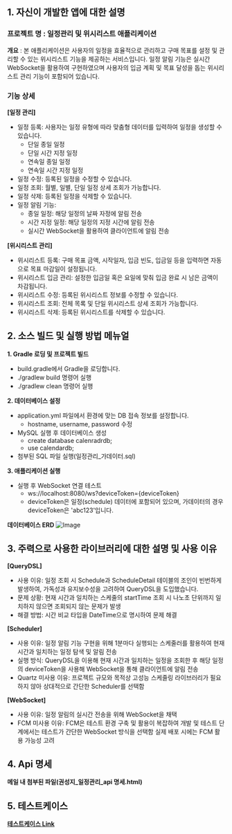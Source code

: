 ## 1. 자신이 개발한 앱에 대한 설명

### 프로젝트 명 : 일정관리 및 위시리스트 애플리케이션
**개요** : 본 애플리케이션은 사용자의 일정을 효율적으로 관리하고 구매 목표를 설정 및 관리할 수 있는 위시리스트 기능을 제공하는 서비스입니다. 일정 알림 기능은 실시간 WebSocket을 활용하여 구현하였으며 사용자의 입금 계획 및 목표 달성을 돕는 위시리스트 관리 기능이 포함되어 있습니다.

### 기능 상세
**[일정 관리]**
- 일정 등록: 사용자는 일정 유형에 따라 맞춤형 데이터를 입력하여 일정을 생성할 수 있습니다.
  - 단일 종일 일정
  - 단일 시간 지정 일정
  - 연속일 종일 일정
  - 연속일 시간 지정 일정
- 일정 수정: 등록된 일정을 수정할 수 있습니다.
- 일정 조회: 월별, 일별, 단일 일정 상세 조회가 가능합니다.
- 일정 삭제: 등록된 일정을 삭제할 수 있습니다.
- 일정 알림 기능:
  - 종일 일정: 해당 일정의 날짜 자정에 알림 전송
  - 시간 지정 일정: 해당 일정의 지정 시간에 알림 전송
  - 실시간 WebSocket을 활용하여 클라이언트에 알림 전송

**[위시리스트 관리]**
- 위시리스트 등록: 구매 목표 금액, 시작일자, 입금 빈도, 입금일 등을 입력하면 자동으로 목표 마감일이 설정됩니다.
- 위시리스트 입금 관리: 설정한 입금일 혹은 요일에 맞춰 입금 완료 시 남은 금액이 차감됩니다.
- 위시리스트 수정: 등록된 위시리스트 정보를 수정할 수 있습니다.
- 위시리스트 조회: 전체 목록 및 단일 위시리스트 상세 조회가 가능합니다.
- 위시리스트 삭제: 등록된 위시리스트를 삭제할 수 있습니다.

## 2. 소스 빌드 및 실행 방법 메뉴얼
**1. Gradle 로딩 및 프로젝트 빌드**
- build.gradle에서 Gradle을 로딩합니다.
- ./gradlew build 명령어 실행
- ./gradlew clean 명령어 실행

**2. 데이터베이스 설정**
- application.yml 파일에서 환경에 맞는 DB 접속 정보를 설정합니다.
  - hostname, username, password 수정
- MySQL 실행 후 데이터베이스 생성
  - create database calenradrdb;
  - use calendardb;
- 첨부된 SQL 파일 실행(일정관리_가데이터.sql)

**3. 애플리케이션 실행**
- 실행 후 WebSocket 연결 테스트
  - ws://localhost:8080/ws?deviceToken={deviceToken}
  - deviceToken은 일정(schedule) 데이터에 포함되어 있으며, 가데이터의 경우 deviceToken은 'abc123'입니다.

**데이터베이스 ERD**
![Image](https://github.com/user-attachments/assets/7cadea18-e266-4d0b-a27a-a217b3448b0f)

## 3. 주력으로 사용한 라이브러리에 대한 설명 및 사용 이유
**[QueryDSL]**
- 사용 이유: 일정 조회 시 Schedule과 ScheduleDetail 테이블의 조인이 빈번하게 발생하여, 가독성과 유지보수성을 고려하여 QueryDSL을 도입했습니다.
- 문제 상황: 현재 시간과 일치하는 스케줄의 startTime 조회 시 나노초 단위까지 일치하지 않으면 조회되지 않는 문제가 발생
- 해결 방법: 시간 비교 타입을 DateTime으로 명시하여 문제 해결

**[Scheduler]** 
- 사용 이유: 일정 알림 기능 구현을 위해 1분마다 실행되는 스케줄러를 활용하여 현재 시간과 일치하는 일정 탐색 및 알림 전송
- 실행 방식: QueryDSL을 이용해 현재 시간과 일치하는 일정을 조회한 후 해당 일정의 deviceToken을 사용해 WebSocket을 통해 클라이언트에 알림 전송
- Quartz 미사용 이유: 프로젝트 규모와 목적상 고성능 스케줄링 라이브러리가 필요하지 않아 상대적으로 간단한 Scheduler를 선택함

**[WebSocket]**
- 사용 이유: 일정 알림의 실시간 전송을 위해 WebSocket을 채택
- FCM 미사용 이유: FCM은 테스트 환경 구축 및 활용이 복잡하여 개발 및 테스트 단계에서는 테스트가 간단한 WebSocket 방식을 선택함 실제 배포 시에는 FCM 활용 가능성 고려

## 4. Api 명세
**메일 내 첨부된 파일(권성지_일정관리_api 명세.html)**

## 5. 테스트케이스
**[테스트케이스 Link](https://docs.google.com/spreadsheets/d/1f7tDXXzBYK3tO5lGjpkfW9lyALR461s2HhZWScGy688/edit?usp=sharing)**

